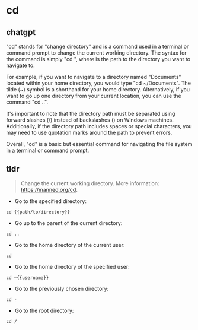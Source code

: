# cd 
## chatgpt 
"cd" stands for "change directory" and is a command used in a terminal or command prompt to change the current working directory. The syntax for the command is simply "cd <directory>", where <directory> is the path to the directory you want to navigate to. 

For example, if you want to navigate to a directory named "Documents" located within your home directory, you would type "cd ~/Documents". The tilde (~) symbol is a shorthand for your home directory. Alternatively, if you want to go up one directory from your current location, you can use the command "cd ..". 

It's important to note that the directory path must be separated using forward slashes (/) instead of backslashes (\) on Windows machines. Additionally, if the directory path includes spaces or special characters, you may need to use quotation marks around the path to prevent errors. 

Overall, "cd" is a basic but essential command for navigating the file system in a terminal or command prompt. 

## tldr 
 
> Change the current working directory.
> More information: <https://manned.org/cd>.

- Go to the specified directory:

`cd {{path/to/directory}}`

- Go up to the parent of the current directory:

`cd ..`

- Go to the home directory of the current user:

`cd`

- Go to the home directory of the specified user:

`cd ~{{username}}`

- Go to the previously chosen directory:

`cd -`

- Go to the root directory:

`cd /`
